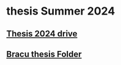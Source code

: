 # thesis Summer 2024

## [Thesis 2024 drive](https://drive.google.com/drive/folders/1A_ep-re9XFX2Jfs68mISMVXKXwMCB7j5) 
## [Bracu thesis Folder](https://drive.google.com/drive/folders/1m63Ir35Df_BgGVbIpQbtpg9WM0u4DNOd)
